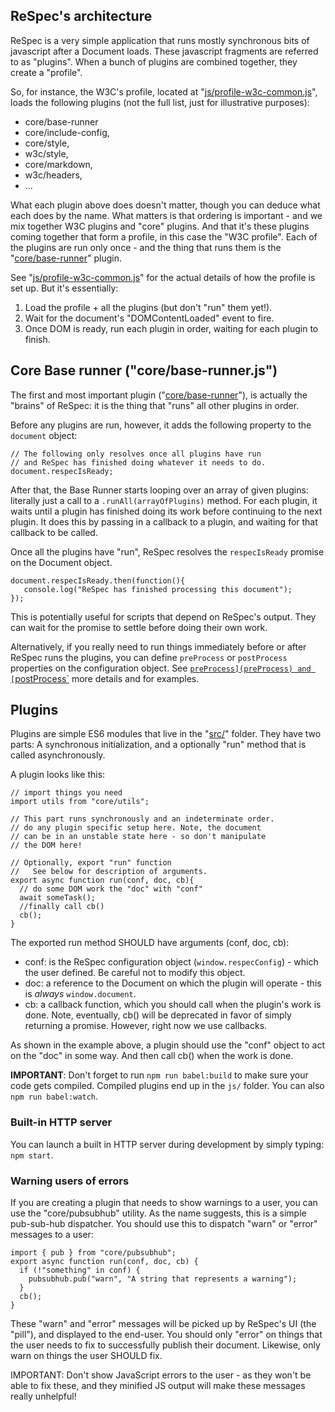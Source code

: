 ## ReSpec's architecture  
ReSpec is a very simple application that runs mostly synchronous bits of javascript after a Document loads. These javascript fragments are referred to as "plugins". When a bunch of plugins are combined together, they create a "profile".  

So, for instance, the W3C's profile, located at "[js/profile-w3c-common.js](https://github.com/w3c/respec/blob/develop/js/profile-w3c-common.js)", loads the following plugins (not the full list, just for illustrative purposes): 

  * core/base-runner 
  * core/include-config, 
  * core/style, 
  * w3c/style, 
  * core/markdown, 
  * w3c/headers, 
  * ...   

What each plugin above does doesn't matter, though you can deduce what each does by the name. What matters is that ordering is important - and we mix together W3C plugins and "core" plugins. And that it's these plugins coming together that form a profile, in this case the "W3C profile". Each of the plugins are run only once - and the thing that runs them is the "[core/base-runner](https://github.com/w3c/respec/blob/develop/src/core/base-runner.js)" plugin.   

See  "[js/profile-w3c-common.js](https://github.com/w3c/respec/blob/develop/js/profile-w3c-common.js)" for the actual details of how the profile is set up. But it's essentially: 

1. Load the profile + all the plugins (but don't "run" them yet!).  
1. Wait for the document's "DOMContentLoaded" event to fire.  
1. Once DOM is ready, run each plugin in order, waiting for each plugin to finish.  

## Core Base runner ("core/base-runner.js") 
The first and most important plugin ("[core/base-runner](https://github.com/w3c/respec/blob/develop/src/core/base-runner.js)"), is actually the "brains" of ReSpec: it is the thing that "runs" all other plugins in order.  

Before any plugins are run, however, it adds the following property to the `document` object: 

```JS 
// The following only resolves once all plugins have run 
// and ReSpec has finished doing whatever it needs to do. 
document.respecIsReady; 
``` 

After that, the Base Runner starts looping over an array of given plugins: literally just a call to a `.runAll(arrayOfPlugins)` method. For each plugin, it waits until a plugin has finished doing its work before continuing to the next plugin. It does this by passing in a callback to a plugin, and waiting for that callback to be called.  

Once all the plugins have "run", ReSpec resolves the `respecIsReady` promise on the Document object.   

``` 
document.respecIsReady.then(function(){ 
   console.log("ReSpec has finished processing this document"); 
}); 
``` 

This is potentially useful for scripts that depend on ReSpec's output. They can wait for the promise to settle before doing their own work.  

Alternatively, if you really need to run things immediately before or after ReSpec runs the plugins, you can define `preProcess` or `postProcess` properties on the configuration object. See [`preProcess](preProcess) and [`postProcess`](postProcess) more details and for examples. 

## Plugins 
Plugins are simple ES6 modules that live in the "[src/](https://github.com/w3c/respec/tree/develop/src)" folder. They have two parts: A synchronous initialization, and a optionally "run" method that is called asynchronously. 

A plugin looks like this: 

```JS 
// import things you need
import utils from "core/utils";

// This part runs synchronously and an indeterminate order.  
// do any plugin specific setup here. Note, the document
// can be in an unstable state here - so don't manipulate
// the DOM here! 

// Optionally, export "run" function
//   See below for description of arguments.
export async function run(conf, doc, cb){ 
  // do some DOM work the "doc" with "conf" 
  await someTask();
  //finally call cb()   
  cb(); 
} 
``` 

The exported run method SHOULD have arguments (conf, doc, cb): 

 * conf: is the ReSpec configuration object (`window.respecConfig`) - which the user defined. Be careful not to modify this object.  
 * doc: a reference to the Document on which the plugin will operate - this is _always_ `window.document`. 
 * cb: a callback function, which you should call when the plugin's work is done. Note, eventually, cb() will be deprecated in favor of simply returning a promise. However, right now we use callbacks. 

As shown in the example above, a plugin should use the "conf" object to act on the "doc" in some way. And then call cb() when the work is done.  

**IMPORTANT**: Don't forget to run `npm run babel:build` to make sure your code gets compiled. Compiled plugins end up in the `js/` folder. You can also `npm run babel:watch`.  

### Built-in HTTP server
You can launch a built in HTTP server during development by simply typing: `npm start`.

### Warning users of errors 
If you are creating a plugin that needs to show warnings to a user, you can use the "core/pubsubhub" utility. As the name suggests, this is a simple pub-sub-hub dispatcher. You should use this to dispatch "warn" or "error" messages to a user:  

```JS 
import { pub } from "core/pubsubhub";
export async function run(conf, doc, cb) {
  if (!"something" in conf) {
    pubsubhub.pub("warn", "A string that represents a warning");
  }
  cb();
}
``` 

These "warn" and "error" messages will be picked up by ReSpec's UI (the "pill"), and displayed to the end-user. You should only "error" on things that the user needs to fix to successfully publish their document. Likewise, only warn on things the user SHOULD fix. 

IMPORTANT: Don't show JavaScript errors to the user - as they won't be able to fix these, and they minified JS output will make these messages really unhelpful!